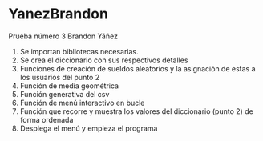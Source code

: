 # YanezBrandon
Prueba número 3 Brandon Yáñez

1. Se importan bibliotecas necesarias.
2. Se crea el diccionario con sus respectivos detalles
3. Funciones de creación de sueldos aleatorios y la asignación de estas a los usuarios del punto 2
4. Función de media geométrica
5. Función generativa del csv
6. Función de menú interactivo en bucle
7. Función que recorre y muestra los valores del diccionario (punto 2) de forma ordenada
8. Desplega el menú y empieza el programa